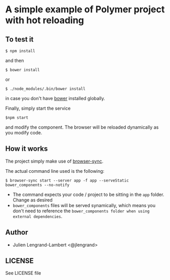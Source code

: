 # A simple example of Polymer project with hot reloading

## To test it

```
$ npm install
```

and then

```
$ bower install
```

or 

```
$ ./node_modules/.bin/bower install
```

in case you don't have [bower](TBD) installed globally.

Finally, simply start the service

```
$npm start
```

and modify the component. The browser will be reloaded dynamically as you modify code.

## How it works

The project simply make use of [browser-sync](TBD).

The actual command line used is the following:

```
$ browser-sync start --server app -f app --serveStatic bower_components --no-notify
```

* The command expects your code / project to be sitting in the `app` folder. Change as desired
* `bower_components` files will be served synamically, which means you don't need to reference the `bower_components folder when using external dependencies`.
 

## Author

* Julien Lengrand-Lambert <@jlengrand>

## LICENSE

See LICENSE file